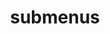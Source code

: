 ---
layout: page
title: submenus
nav: true
nav_order:
dropdown: false
children: 
    - title: publications
      permalink: /publications/
    - title: divider
    - title: projects
      permalink: /projects/
---